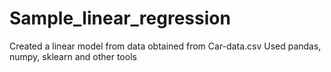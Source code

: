 # Sample_linear_regression

Created a linear model from data obtained from Car-data.csv
Used pandas, numpy, sklearn and other tools
